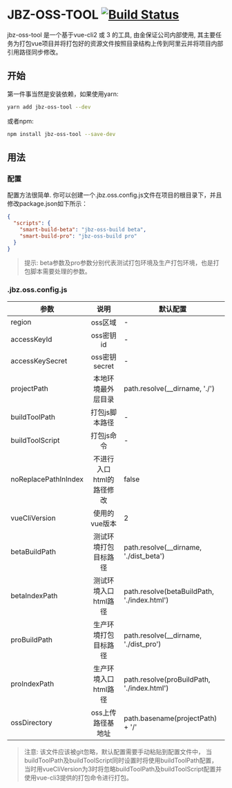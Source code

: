 [ci-img]:  https://travis-ci.org/cuppi/jbz-oss-tool.svg
[ci]:      https://travis-ci.org/cuppi/jbz-oss-tool
# JBZ-OSS-TOOL [![Build Status][ci-img]][ci]
jbz-oss-tool 是一个基于vue-cli2 或 3 的工具, 由金保证公司内部使用, 
其主要任务为打包vue项目并将打包好的资源文件按照目录结构上传到阿里云并将项目内部引用路径同步修改。

## 开始
第一件事当然是安装依赖，如果使用yarn:
```bash
yarn add jbz-oss-tool --dev
```
或者npm:
```bash
npm install jbz-oss-tool --save-dev
```


## 用法

### 配置
配置方法很简单.
你可以创建一个.jbz.oss.config.js文件在项目的根目录下，并且修改package.json如下所示：
```json
{
  "scripts": {
    "smart-build-beta": "jbz-oss-build beta",
    "smart-build-pro": "jbz-oss-build pro"
  }
}
```
> 提示: beta参数及pro参数分别代表测试打包环境及生产打包环境，也是打包脚本需要处理的参数。

### .jbz.oss.config.js
| 参数 | 说明 | 默认配置 |
|--------|:-----:|----|
|region         | oss区域          |-|
|accessKeyId    | oss密钥id          |-|
|accessKeySecret| oss密钥secret      |-|
|projectPath    | 本地环境最外层目录   | path.resolve(__dirname, './')|
|buildToolPath  | 打包js脚本路径      |-|
|buildToolScript| 打包js命令          |-|
|noReplacePathInIndex| 不进行入口html的路径修改          |false|
|vueCliVersion  | 使用的vue版本       | 2|
|betaBuildPath  | 测试环境打包目标路径 | path.resolve(__dirname, './dist_beta')|
|betaIndexPath  | 测试环境入口html路径 | path.resolve(betaBuildPath, './index.html')|
|proBuildPath   | 生产环境打包目标路径 | path.resolve(__dirname, './dist_pro')|
|proIndexPath   | 生产环境入口html路径 | path.resolve(proBuildPath, './index.html')|
|ossDirectory   | oss上传路径基地址    | path.basename(projectPath) + '/'|
> 注意: 该文件应该被git忽略，默认配置需要手动粘贴到配置文件中，
当buildToolPath及buildToolScript同时设置时将使用buildToolPath配置，
当时用vueCliVersion为3时将忽略buildToolPath及buildToolScript配置并使用vue-cli3提供的打包命令进行打包。
